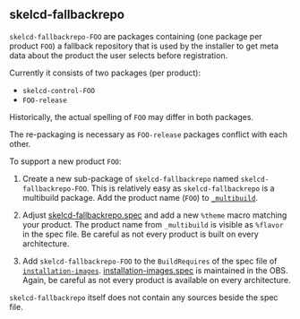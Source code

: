## skelcd-fallbackrepo

`skelcd-fallbackrepo-FOO` are packages containing (one package per product
`FOO`) a fallback repository that is used by the installer to get meta data about
the product the user selects before registration.

Currently it consists of two packages (per product):

- `skelcd-control-FOO`
- `FOO-release`

Historically, the actual spelling of `FOO` may differ in both packages.

The re-packaging is necessary as `FOO-release` packages conflict with each other.

To support a new product `FOO`:

1. Create a new sub-package of `skelcd-fallbackrepo` named
  `skelcd-fallbackrepo-FOO`. This is relatively easy as `skelcd-fallbackrepo`
  is a multibuild package. Add the product name (`FOO`) to
  [`_multibuild`](https://build.opensuse.org/package/view_file/system:install:head/skelcd-fallbackrepo/_multibuild).

2. Adjust
  [skelcd-fallbackrepo.spec](https://build.opensuse.org/package/view_file/system:install:head/skelcd-fallbackrepo/skelcd-fallbackrepo.spec) and
  add a new `%theme` macro matching your product. The product name from `_multibuild` is visible as `%flavor` in the spec file.
  Be careful as not every product is built on every architecture.

2. Add `skelcd-fallbackrepo-FOO` to the `BuildRequires` of the spec file of
  [`installation-images`](https://github.com/openSUSE/installation-images).
  [installation-images.spec](https://build.opensuse.org/package/view_file/system:install:head/installation-images/installation-images.spec) is
  maintained in the OBS. Again, be careful as not every product is available on every architecture.

`skelcd-fallbackrepo` itself does not contain any sources beside the spec file.
